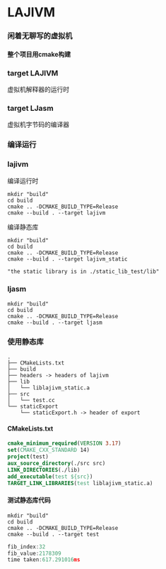 # LAJIVM
### 闲着无聊写的虚拟机
#### 整个项目用cmake构建

### target LAJIVM
虚拟机解释器的运行时

### target LJasm
虚拟机字节码的编译器

### 编译运行

### lajivm
编译运行时
```shell
mkdir "build"
cd build
cmake .. -DCMAKE_BUILD_TYPE=Release
cmake --build . --target lajivm
```
编译静态库
```shell
mkdir "build"
cd build
cmake .. -DCMAKE_BUILD_TYPE=Release
cmake --build . --target lajivm_static

"the static library is in ./static_lib_test/lib" 
```
### ljasm
```shell
mkdir "build"
cd build
cmake .. -DCMAKE_BUILD_TYPE=Release
cmake --build . --target ljasm
```

### 使用静态库
```
.
├── CMakeLists.txt
├── build
├── headers -> headers of lajivm
├── lib
│   └── liblajivm_static.a
├── src
│   └── test.cc 
└── staticExport
    └── staticExport.h -> header of export
```

#### CMakeLists.txt
```cmake
cmake_minimum_required(VERSION 3.17)
set(CMAKE_CXX_STANDARD 14)
project(test)
aux_source_directory(./src src)
LINK_DIRECTORIES(./lib)
add_executable(test ${src})
TARGET_LINK_LIBRARIES(test liblajivm_static.a)
```
#### 测试静态库代码 
```shell
mkdir "build"
cd build
cmake .. -DCMAKE_BUILD_TYPE=Release
cmake --build . --target test
```
```c
fib_index:32
fib_value:2178309
time taken:617.291016ms
```